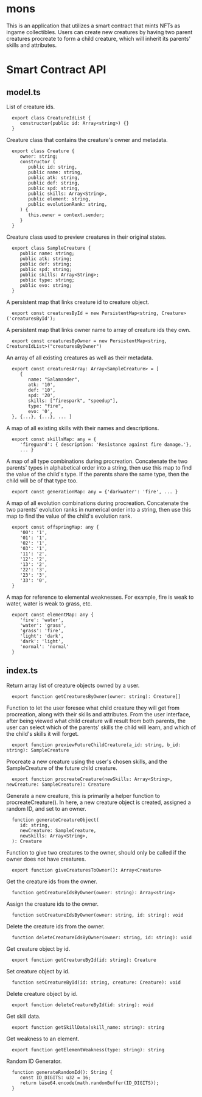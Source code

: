 mons
==================

This is an application that utilizes a smart contract that mints NFTs as ingame collectibles. Users can create new creatures by having two parent creatures procreate to form a child creature, which will inherit its parents' skills and attributes.

Smart Contract API
=====================

model.ts
----------

   List of creature ids.

      export class CreatureIdList {
         constructor(public id: Array<string>) {}
      }

   Creature class that contains the creature's owner and metadata.

      export class Creature {
         owner: string;
         constructor (
            public id: string,
            public name: string,
            public atk: string,
            public def: string,
            public spd: string,
            public skills: Array<String>,
            public element: string,
            public evolutionRank: string,
         ) {
            this.owner = context.sender;
         }
      }

   Creature class used to preview creatures in their original states.

      export class SampleCreature {
         public name: string;
         public atk: string;
         public def: string;
         public spd: string;
         public skills: Array<String>;
         public type: string;
         public evo: string;
      }

   A persistent map that links creature id to creature object.

      export const creaturesById = new PersistentMap<string, Creature>('creaturesById');

   A persistent map that links owner name to array of creature ids they own.
         
      export const creaturesByOwner = new PersistentMap<string, CreatureIdList>("creaturesByOwner")

   An array of all existing creatures as well as their metadata.

      export const creaturesArray: Array<SampleCreature> = [
         {
            name: "Salamander",
            atk: '10',
            def: '10',
            spd: '20',
            skills: ["firespark", "speedup"], 
            type: "fire", 
            evo: '0',
      }, {...}, {...}, ... ]

   A map of all existing skills with their names and descriptions.

      export const skillsMap: any = {
         'fireguard': { description: 'Resistance against fire damage.'},
         ... }

   A map of all type combinations during procreation. Concatenate the two parents' types in alphabetical order into a string, then use this map to find the value of the child's type. If the parents share the same type, then the child will be of that type too.

      export const generationMap: any = {'darkwater': 'fire', ... }

   A map of all evolution combinations during procreation. Concatenate the two parents' evolution ranks in numerical order into a string, then use this map to find the value of the child's evolution rank.

      export const offspringMap: any {
         '00': '1',
         '01': '1',
         '02': '1',
         '03': '1',
         '11': '2',
         '12': '2',
         '13': '2',
         '22': '3',
         '23': '3',
         '33': '0',
      }

   A map for reference to elemental weaknesses. For example, fire is weak to water, water is weak to grass, etc.

      export const elementMap: any {
         'fire': 'water',
         'water': 'grass',
         'grass': 'fire',
         'light': 'dark',
         'dark': 'light',
         'normal': 'normal'
      }
   
index.ts
----------

   Return array list of creature objects owned by a user.

      export function getCreaturesByOwner(owner: string): Creature[]

   Function to let the user foresee what child creature they will get from procreation, along with their skills and attributes. From the user interface, after being viewed what child creature will result from both parents, the user can select which of the parents' skills the child will learn, and which of the child's skills it will forget.

      export function previewFutureChildCreature(a_id: string, b_id: string): SampleCreature
      
   Procreate a new creature using the user's chosen skills, and the SampleCreature of the future child creature.

      export function procreateCreature(newSkills: Array<String>, newCreature: SampleCreature): Creature
   
   Generate a new creature, this is primarily a helper function to procreateCreature(). In here, a new creature object is created, assigned a random ID, and set to an owner.

      function generateCreatureObject(
         id: string,
         newCreature: SampleCreature,
         newSkills: Array<String>,
      ): Creature

   Function to give two creatures to the owner, should only be called if the owner does not have creatures.

      export function giveCreaturesToOwner(): Array<Creature>

   Get the creature ids from the owner.

      function getCreatureIdsByOwner(owner: string): Array<string>

   Assign the creature ids to the owner.

      function setCreatureIdsByOwner(owner: string, id: string): void

   Delete the creature ids from the owner.

      function deleteCreatureIdsByOwner(owner: string, id: string): void

   Get creature object by id.

      export function getCreatureById(id: string): Creature

   Set creature object by id.

      function setCreatureById(id: string, creature: Creature): void

   Delete creature object by id.

      export function deleteCreatureById(id: string): void

   Get skill data.

      export function getSkillData(skill_name: string): string

   Get weakness to an element.

      export function getElementWeakness(type: string): string

   Random ID Generator.

      function generateRandomId(): String {
         const ID_DIGITS: u32 = 16;
         return base64.encode(math.randomBuffer(ID_DIGITS));
      }